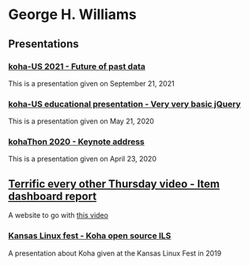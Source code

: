# George H. Williams

## Presentations

### [koha-US 2021 - Future of past data](/presentations/kohaus.2021/past.html)

This is a presentation given on September 21, 2021

### [koha-US educational presentation - Very very basic jQuery](https://basicjquery.hopperdietzel.org/)

This is a presentation given on May 21, 2020

### [kohaThon 2020 - Keynote address](https://www.youtube.com/watch?v=-OK30NZvAL4&t=10865s)

This is a presentation given on April 23, 2020

## [Terrific every other Thursday video - Item dashboard report](https://will1410.github.io/presentations/itemdashboard.html)

A website to go with [this video](https://youtu.be/eY-oGqIQXGA)

### [Kansas Linux fest - Koha open source ILS](http://klf2019.hopperdietzel.org/)

A presentation about Koha given at the Kansas Linux Fest in 2019
